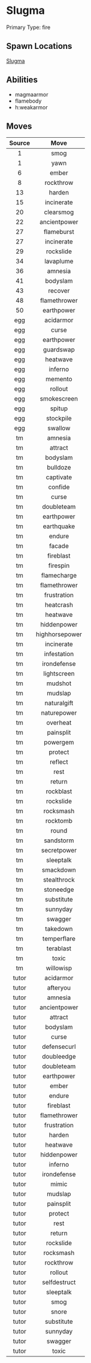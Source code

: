 # Slugma  
Primary Type: fire  
  
## Spawn Locations  
[Slugma](/data/spawn_presets/slugma.md)  
  
## Abilities  
  * magmaarmor
  * flamebody
  * h:weakarmor
  
  
## Moves  
  
| Source | Move |  
|:---:|:---:|  
| 1 | smog |  
| 1 | yawn |  
| 6 | ember |  
| 8 | rockthrow |  
| 13 | harden |  
| 15 | incinerate |  
| 20 | clearsmog |  
| 22 | ancientpower |  
| 27 | flameburst |  
| 27 | incinerate |  
| 29 | rockslide |  
| 34 | lavaplume |  
| 36 | amnesia |  
| 41 | bodyslam |  
| 43 | recover |  
| 48 | flamethrower |  
| 50 | earthpower |  
| egg | acidarmor |  
| egg | curse |  
| egg | earthpower |  
| egg | guardswap |  
| egg | heatwave |  
| egg | inferno |  
| egg | memento |  
| egg | rollout |  
| egg | smokescreen |  
| egg | spitup |  
| egg | stockpile |  
| egg | swallow |  
| tm | amnesia |  
| tm | attract |  
| tm | bodyslam |  
| tm | bulldoze |  
| tm | captivate |  
| tm | confide |  
| tm | curse |  
| tm | doubleteam |  
| tm | earthpower |  
| tm | earthquake |  
| tm | endure |  
| tm | facade |  
| tm | fireblast |  
| tm | firespin |  
| tm | flamecharge |  
| tm | flamethrower |  
| tm | frustration |  
| tm | heatcrash |  
| tm | heatwave |  
| tm | hiddenpower |  
| tm | highhorsepower |  
| tm | incinerate |  
| tm | infestation |  
| tm | irondefense |  
| tm | lightscreen |  
| tm | mudshot |  
| tm | mudslap |  
| tm | naturalgift |  
| tm | naturepower |  
| tm | overheat |  
| tm | painsplit |  
| tm | powergem |  
| tm | protect |  
| tm | reflect |  
| tm | rest |  
| tm | return |  
| tm | rockblast |  
| tm | rockslide |  
| tm | rocksmash |  
| tm | rocktomb |  
| tm | round |  
| tm | sandstorm |  
| tm | secretpower |  
| tm | sleeptalk |  
| tm | smackdown |  
| tm | stealthrock |  
| tm | stoneedge |  
| tm | substitute |  
| tm | sunnyday |  
| tm | swagger |  
| tm | takedown |  
| tm | temperflare |  
| tm | terablast |  
| tm | toxic |  
| tm | willowisp |  
| tutor | acidarmor |  
| tutor | afteryou |  
| tutor | amnesia |  
| tutor | ancientpower |  
| tutor | attract |  
| tutor | bodyslam |  
| tutor | curse |  
| tutor | defensecurl |  
| tutor | doubleedge |  
| tutor | doubleteam |  
| tutor | earthpower |  
| tutor | ember |  
| tutor | endure |  
| tutor | fireblast |  
| tutor | flamethrower |  
| tutor | frustration |  
| tutor | harden |  
| tutor | heatwave |  
| tutor | hiddenpower |  
| tutor | inferno |  
| tutor | irondefense |  
| tutor | mimic |  
| tutor | mudslap |  
| tutor | painsplit |  
| tutor | protect |  
| tutor | rest |  
| tutor | return |  
| tutor | rockslide |  
| tutor | rocksmash |  
| tutor | rockthrow |  
| tutor | rollout |  
| tutor | selfdestruct |  
| tutor | sleeptalk |  
| tutor | smog |  
| tutor | snore |  
| tutor | substitute |  
| tutor | sunnyday |  
| tutor | swagger |  
| tutor | toxic |  
  

